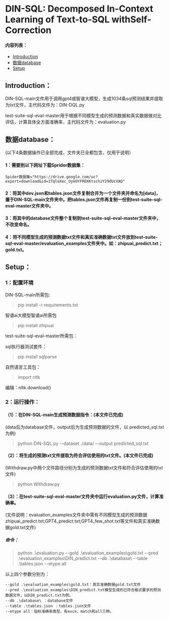 # DIN-SQL: Decomposed In-Context Learning of Text-to-SQL withSelf-Correction

#### 内容列表：
* [Introduction](#Introduction)
* [数据database](#数据database)
* [Setup](#Setup)

## Introduction：

DIN-SQL-main文件用于调用gpt4或智谱大模型，生成1034条sql预测结果并提取为txt文件，主代码文件为：DIN-DQL.py

test-suite-sql-eval-master用于根据不同模型生成的预测数据和真实数据做对比评估，计算具体全方面准确率，主代码文件为：evaluation.py

## 数据database：
(以下4条数据操作已全部完成，文件夹已全都包含，仅用于说明）

#### 1：需要到以下网址下载Sprider数据集：
```
Spider数据集="https://drive.google.com/uc?export=download&id=1TqleXec_OykOYFREKKtschzY29dUcVAQ"
```
#### 2：将其中dev.json和tables.json文件复制合并为一个文件夹并命名为[data]，置于DIN-SQL-main文件夹中。把tables.json文件再复制一份到test-suite-sql-eval-master文件夹中。
#### 3：将其中的database文件整个复制到test-suite-sql-eval-master文件夹中，不改变命名。
#### 4：将不同模型生成的预测数据txt文件和真实准确数据txt文件放到test-suite-sql-eval-master/evaluation_examples文件夹中。如：zhipuai_predict.txt；gold.txt。


## Setup：

### 1：配置环境
DIN-SQL-main所需包:
>pip install -r requirements.txt

智谱ai大模型智谱ai所需包
>pip install zhipuai

test-suite-sql-eval-master所需包：

sql执行器测试套件：
>pip install sqlparse

自然语言工具包：

>import nltk

编辑：nltk.download()

### 2：运行操作：
#### （1）：在DIN-SQL-main生成预测数据指令：(本文件已完成)
(data后为database文件，output后为生成预测数据的文件，以 predicted_sql.txt为例)
> python DIN-SQL.py --dataset ./data/ --output predicted_sql.txt 
#### （2）：将生成的预测txt文件提取为符合评估使用的txt文件。(本文件已完成)
(Withdraw.py中两个文件路径分别为生成的预测数据txt文件和符合评估使用的txt文件)
>python Withdraw.py


#### （3）：在test-suite-sql-eval-master文件夹中运行evaluation.py文件，计算准确率。
(文件说明：evaluation_examples文件夹中需有不同模型生成的预测数据zhipuai_predict.txt;GPT4_predict.txt;GPT4_few_shot.txt等文件和真实准确数据gold.txt文件)
##### 命令：



>python .\evaluation.py --gold .\evaluation_examples\gold.txt  --pred .\evaluation_examples\DIN_predict.txt --db .\database\ --table .\tables.json --etype all

以上四个参数分别为：
```
--gold .\evaluation_examples\gold.txt：真实准确数据gold.txt文件
--pred .\evaluation_examples\DIN_predict.txt模型生成的已符合格式要求的预测数据文件，以DIN_predict.txt为例。
--db .\database\ ：database文件
--table .\tables.json ：tables.json文件
--etype all：指标准确率类型，有exce，match和all三种。
```
